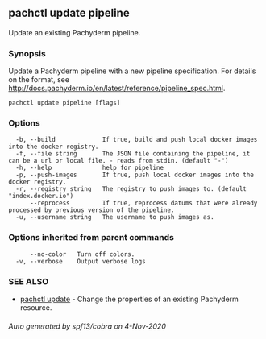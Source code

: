 ## pachctl update pipeline

Update an existing Pachyderm pipeline.

### Synopsis

Update a Pachyderm pipeline with a new pipeline specification. For details on the format, see http://docs.pachyderm.io/en/latest/reference/pipeline_spec.html.

```
pachctl update pipeline [flags]
```

### Options

```
  -b, --build             If true, build and push local docker images into the docker registry.
  -f, --file string       The JSON file containing the pipeline, it can be a url or local file. - reads from stdin. (default "-")
  -h, --help              help for pipeline
  -p, --push-images       If true, push local docker images into the docker registry.
  -r, --registry string   The registry to push images to. (default "index.docker.io")
      --reprocess         If true, reprocess datums that were already processed by previous version of the pipeline.
  -u, --username string   The username to push images as.
```

### Options inherited from parent commands

```
      --no-color   Turn off colors.
  -v, --verbose    Output verbose logs
```

### SEE ALSO

* [pachctl update](pachctl_update.md)	 - Change the properties of an existing Pachyderm resource.

###### Auto generated by spf13/cobra on 4-Nov-2020
